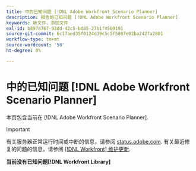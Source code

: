 ```yaml
---
title: 中的已知问题 [!DNL Adobe Workfront Scenario Planner]
description: 报告的已知问题 [!DNL Adobe Workfront Scenario Planner]
keywords: 新文件，添加文件
exl-id: b8978767-93dd-42c5-bd85-27b1f4509191
source-git-commit: 6c17aed35f0124d39c5c5f5807e02ba242fa2801
workflow-type: tm+mt
source-wordcount: '50'
ht-degree: 0%

---
```


# 中的已知问题 [!DNL Adobe Workfront Scenario Planner]

本页包含当前在 [!DNL Adobe Workfront Scenario Planner].

>[!IMPORTANT]
>
>有关服务器正常运行时间或中断的信息，请参阅 [status.adobe.com](https://status.adobe.com). 有关最近修复的问题的信息，请参阅 [[!DNL Workfront] 维护更新](../maintenance/current-updates.md).

**当前没有已知问题[!DNL Workfront Library]**
<!--


-->
